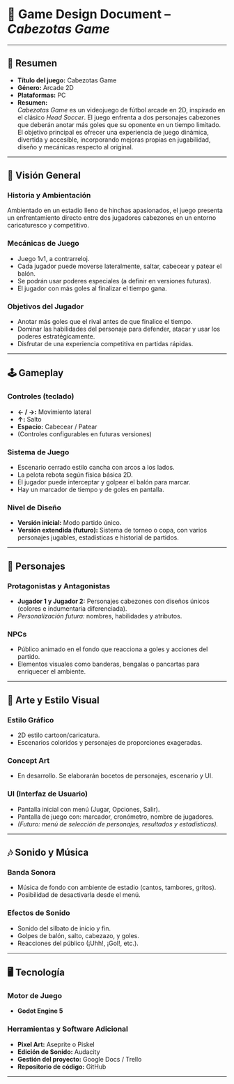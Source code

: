 # 📃 Game Design Document – *Cabezotas Game*

---

## 📝 Resumen

- **Título del juego:** Cabezotas Game  
- **Género:** Arcade 2D  
- **Plataformas:** PC  
- **Resumen:**  
  *Cabezotas Game* es un videojuego de fútbol arcade en 2D, inspirado en el clásico *Head Soccer*. El juego enfrenta a dos personajes cabezones que deberán anotar más goles que su oponente en un tiempo limitado. El objetivo principal es ofrecer una experiencia de juego dinámica, divertida y accesible, incorporando mejoras propias en jugabilidad, diseño y mecánicas respecto al original.

---

## 👀 Visión General

### Historia y Ambientación  
Ambientado en un estadio lleno de hinchas apasionados, el juego presenta un enfrentamiento directo entre dos jugadores cabezones en un entorno caricaturesco y competitivo.

### Mecánicas de Juego  
- Juego 1v1, a contrarreloj.  
- Cada jugador puede moverse lateralmente, saltar, cabecear y patear el balón.  
- Se podrán usar poderes especiales (a definir en versiones futuras).  
- El jugador con más goles al finalizar el tiempo gana.

### Objetivos del Jugador  
- Anotar más goles que el rival antes de que finalice el tiempo.  
- Dominar las habilidades del personaje para defender, atacar y usar los poderes estratégicamente.  
- Disfrutar de una experiencia competitiva en partidas rápidas.

---

## 🕹️ Gameplay

### Controles (teclado)  
- **← / →:** Movimiento lateral  
- **↑:** Salto  
- **Espacio:** Cabecear / Patear  
- (Controles configurables en futuras versiones)

### Sistema de Juego  
- Escenario cerrado estilo cancha con arcos a los lados.  
- La pelota rebota según física básica 2D.  
- El jugador puede interceptar y golpear el balón para marcar.  
- Hay un marcador de tiempo y de goles en pantalla.

### Nivel de Diseño  
- **Versión inicial:** Modo partido único.  
- **Versión extendida (futuro):** Sistema de torneo o copa, con varios personajes jugables, estadísticas e historial de partidos.

---

## 🦸 Personajes

### Protagonistas y Antagonistas  
- **Jugador 1 y Jugador 2:** Personajes cabezones con diseños únicos (colores e indumentaria diferenciada).  
- *Personalización futura:* nombres, habilidades y atributos.

### NPCs  
- Público animado en el fondo que reacciona a goles y acciones del partido.  
- Elementos visuales como banderas, bengalas o pancartas para enriquecer el ambiente.

---

## 🎨 Arte y Estilo Visual

### Estilo Gráfico  
- 2D estilo cartoon/caricatura.  
- Escenarios coloridos y personajes de proporciones exageradas.

### Concept Art  
- En desarrollo. Se elaborarán bocetos de personajes, escenario y UI.

### UI (Interfaz de Usuario)  
- Pantalla inicial con menú (Jugar, Opciones, Salir).  
- Pantalla de juego con: marcador, cronómetro, nombre de jugadores.  
- *(Futuro: menú de selección de personajes, resultados y estadísticas).*

---

## 🎶 Sonido y Música

### Banda Sonora  
- Música de fondo con ambiente de estadio (cantos, tambores, gritos).  
- Posibilidad de desactivarla desde el menú.

### Efectos de Sonido  
- Sonido del silbato de inicio y fin.  
- Golpes de balón, salto, cabezazo, y goles.  
- Reacciones del público (¡Uhh!, ¡Gol!, etc.).

---

## 🖥️ Tecnología

### Motor de Juego  
- **Godot Engine 5**

### Herramientas y Software Adicional  
- **Pixel Art:** Aseprite o Piskel  
- **Edición de Sonido:** Audacity  
- **Gestión del proyecto:** Google Docs / Trello  
- **Repositorio de código:** GitHub

---

